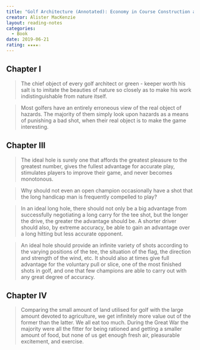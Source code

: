 ```yaml
---
title: "Golf Architecture (Annotated): Economy in Course Construction and Green-Keeping"
creator: Alister MacKenzie
layout: reading-notes
categories:
  - Book
date: 2019-06-21
rating: ★★★★☆
---
```


## Chapter I

>The chief object of every golf architect or green - keeper worth his salt is to imitate the beauties of nature so closely as to make his work indistinguishable from nature itself.

>Most golfers have an entirely erroneous view of the real object of hazards. The majority of them simply look upon hazards as a means of punishing a bad shot, when their real object is to make the game interesting.

## Chapter III

>The ideal hole is surely one that affords the greatest pleasure to the greatest number, gives the fullest advantage for accurate play, stimulates players to improve their game, and never becomes monotonous.

>Why should not even an open champion occasionally have a shot that the long handicap man is frequently compelled to play?

>In an ideal long hole, there should not only be a big advantage from successfully negotiating a long carry for the tee shot, but the longer the drive, the greater the advantage should be. A shorter driver should also, by extreme accuracy, be able to gain an advantage over a long hitting but less accurate opponent.

>An ideal hole should provide an infinite variety of shots according to the varying positions of the tee, the situation of the flag, the direction and strength of the wind, etc. It should also at times give full advantage for the voluntary pull or slice, one of the most finished shots in golf, and one that few champions are able to carry out with any great degree of accuracy.

## Chapter IV

>Comparing the small amount of land utilised for golf with the large amount devoted to agriculture, we get infinitely more value out of the former than the latter. We all eat too much. During the Great War the majority were all the fitter for being rationed and getting a smaller amount of food, but none of us get enough fresh air, pleasurable excitement, and exercise.